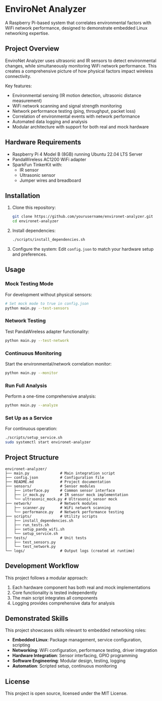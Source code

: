 # EnviroNet Analyzer

A Raspberry Pi-based system that correlates environmental factors with WiFi network performance, designed to demonstrate embedded Linux networking expertise.

## Project Overview

EnviroNet Analyzer uses ultrasonic and IR sensors to detect environmental changes, while simultaneously monitoring WiFi network performance. This creates a comprehensive picture of how physical factors impact wireless connectivity.

Key features:
- Environmental sensing (IR motion detection, ultrasonic distance measurement)
- WiFi network scanning and signal strength monitoring
- Network performance testing (ping, throughput, packet loss)
- Correlation of environmental events with network performance
- Automated data logging and analysis
- Modular architecture with support for both real and mock hardware

## Hardware Requirements

- Raspberry Pi 4 Model B (8GB) running Ubuntu 22.04 LTS Server
- PandaWireless AC1200 WiFi adapter
- SparkFun TinkerKit with:
  - IR sensor
  - Ultrasonic sensor
  - Jumper wires and breadboard

## Installation

1. Clone this repository:
   ```bash
   git clone https://github.com/yourusername/environet-analyzer.git
   cd environet-analyzer
   ```

2. Install dependencies:
   ```bash
   ./scripts/install_dependencies.sh
   ```

3. Configure the system:
   Edit `config.json` to match your hardware setup and preferences.

## Usage

### Mock Testing Mode

For development without physical sensors:
```bash
# Set mock mode to true in config.json
python main.py --test-sensors
```

### Network Testing

Test PandaWireless adapter functionality:
```bash
python main.py --test-network
```

### Continuous Monitoring

Start the environmental/network correlation monitor:
```bash
python main.py --monitor
```

### Run Full Analysis

Perform a one-time comprehensive analysis:
```bash
python main.py --analyze
```

### Set Up as a Service

For continuous operation:
```bash
./scripts/setup_service.sh
sudo systemctl start environet-analyzer
```

## Project Structure

```
environet-analyzer/
├── main.py              # Main integration script
├── config.json          # Configuration file
├── README.md            # Project documentation
├── sensors/             # Sensor modules
│   ├── interface.py     # Common sensor interface
│   ├── ir_mock.py       # IR sensor mock implementation
│   └── ultrasonic_mock.py # Ultrasonic sensor mock
├── network/             # Network modules
│   ├── scanner.py       # WiFi network scanning
│   └── performance.py   # Network performance testing
├── scripts/             # Utility scripts
│   ├── install_dependencies.sh
│   ├── run_tests.sh
│   ├── setup_panda_wifi.sh
│   └── setup_service.sh
├── tests/               # Unit tests
│   ├── test_sensors.py
│   └── test_network.py
└── logs/                # Output logs (created at runtime)
```

## Development Workflow

This project follows a modular approach:

1. Each hardware component has both real and mock implementations
2. Core functionality is tested independently
3. The main script integrates all components
4. Logging provides comprehensive data for analysis

## Demonstrated Skills

This project showcases skills relevant to embedded networking roles:

- **Embedded Linux**: Package management, service configuration, scripting
- **Networking**: WiFi configuration, performance testing, driver integration
- **Hardware Integration**: Sensor interfacing, GPIO programming
- **Software Engineering**: Modular design, testing, logging
- **Automation**: Scripted setup, continuous monitoring

## License

This project is open source, licensed under the MIT License.